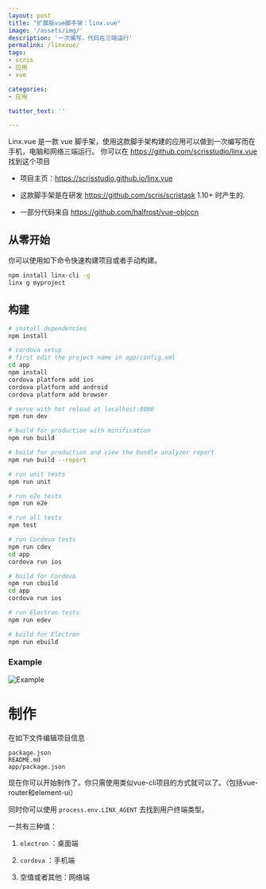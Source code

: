 ```yaml
---
layout: post
title: "扩展版vue脚手架：linx.vue"
image: '/assets/img/'
description: '一次编写，代码在三端运行'
permalink: /linxvue/
tags:
- scris
- 应用
- vue

categories:
- 应用

twitter_text: ''

---
```


Linx.vue 是一款 vue 脚手架，使用这款脚手架构建的应用可以做到一次编写而在手机，电脑和网络三端运行。
你可以在 <https://github.com/scrisstudio/linx.vue> 找到这个项目

- 项目主页：<https://scrisstudio.github.io/linx.vue>

- 这款脚手架是在研发 <https://github.com/scris/scristask> 1.10+ 时产生的.
- 一部分代码来自 <https://github.com/halfrost/vue-objccn>


## 从零开始

你可以使用如下命令快速构建项目或者手动构建。

``` bash
npm install linx-cli -g
linx g myproject
```

## 构建

``` bash
# install dependencies
npm install

# cordova setup
# first edit the project name in app/config.xml
cd app
npm install
cordova platform add ios
cordova platform add android
cordova platform add browser

# serve with hot reload at localhost:8080
npm run dev

# build for production with minification
npm run build

# build for production and view the bundle analyzer report
npm run build --report

# run unit tests
npm run unit

# run e2e tests
npm run e2e

# run all tests
npm test

# run Cordova tests
npm run cdev
cd app
cordova run ios

# build for Cordova
npm run cbuild
cd app
cordova run ios

# run Electron tests
npm run edev

# build for Electron
npm run ebuild
```
### Example
![Example](https://i.loli.net/2018/10/02/5bb32a82a4d40.png)

# 制作

在如下文件编辑项目信息

	package.json
    README.md
    app/package.json
    
现在你可以开始制作了。你只需使用类似vue-cli项目的方式就可以了。（包括vue-router和element-ui）

同时你可以使用 `process.env.LINX_AGENT` 去找到用户终端类型。

一共有三种值：

1. `electron` ：桌面端

2. `cordova` ：手机端
 
3. 空值或者其他：网络端
